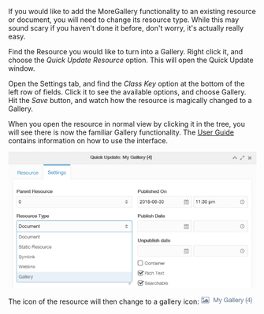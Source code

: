 If you would like to add the MoreGallery functionality to an existing resource or document, you will need to change its resource type. While this may sound scary if you haven't done it before, don't worry, it's actually really easy.

Find the Resource you would like to turn into a Gallery. Right click it, and choose the _Quick Update Resource_ option. This will open the Quick Update window.

Open the Settings tab, and find the _Class Key_ option at the bottom of the left row of fields. Click it to see the available options, and choose Gallery. Hit the _Save_ button, and watch how the resource is magically changed to a Gallery.

When you open the resource in normal view by clicking it in the tree, you will see there is now the familiar Gallery functionality. The [User Guide](../User_Guide) contains information on how to use the interface.

![Selecting gallery resource](../images/gallery-quick-update.png)

The icon of the resource will then change to a gallery icon: ![](../images/gallery-icon.png)
